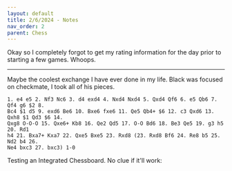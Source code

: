 ```yaml
---
layout: default
title: 2/6/2024 - Notes
nav_order: 2
parent: Chess
---
```


Okay so I completely forgot to get my rating information for the day prior to starting a few games. Whoops.


----

Maybe the coolest exchange I have ever done in my life. Black was focused on checkmate, I took all of his pieces. 

```chess
1. e4 e5 2. Nf3 Nc6 3. d4 exd4 4. Nxd4 Nxd4 5. Qxd4 Qf6 6. e5 Qb6 7. Qf4 g6 $2 8.
Bc4 $1 d5 9. exd6 Be6 10. Bxe6 fxe6 11. Qe5 Qb4+ $6 12. c3 Qxd6 13. Qxh8 $1 Qd3 $6 14.
Qxg8 O-O-O 15. Qxe6+ Kb8 16. Qe2 Qd5 17. O-O Bd6 18. Be3 Qe5 19. g3 h5 20. Rd1
h4 21. Bxa7+ Kxa7 22. Qxe5 Bxe5 23. Rxd8 (23. Rxd8 Bf6 24. Re8 b5 25. Nd2 b4 26.
Ne4 bxc3 27. bxc3) 1-0
```


Testing an Integrated Chessboard. No clue if it'll work:

<link rel="stylesheet" href="https://cdn.jsdelivr.net/npm/chessboardjs@1.0.0/dist/chessboard.min.css">
<script src="https://cdn.jsdelivr.net/npm/chessboardjs@1.0.0/dist/chessboard.min.js"></script>

<div id="board" style="width: 400px"></div>

<script>
  var board = Chessboard('board', 'start');
</script>
